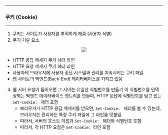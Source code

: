 -----
### 쿠키 (Cookie)
-----
1. 쿠키는 사이트가 사용자를 추적하게 해줌 (사용자 식별)
2. 쿠기 기술 요소
<div align="center">
<img src="https://github.com/user-attachments/assets/3c206be5-b245-4287-a2fa-f4c661f709ed">
</div>

  - HTTP 응답 메세지 쿠키 헤더 라인
  - HTTP 요청 메세지 쿠키 헤더 라인
  - 사용자의 브라우저에 사용자 종단 시스템과 관리를 지속시키는 쿠키 파일
  - 웹 사이트의 백엔드(Back-End) 데이터베이스를 가지고 있음

3. 웹 서버 요청이 들어오면 그 서버는 유일한 식별번호를 만들기 이 식별번호를 인덱싱되는 백엔드 데이터베이스 엔트리를 만들며, HTTP 응답에 식별번호를 담고 있는 ```Set-Cookie: ``` 헤더 포함
   - 브라우저가 HTTP 응답 메세지를 받으면, ```Set-Cookie: ``` 헤더를 볼 수 있는데, 브라우저는 관리하는 특정 쿠키 파일에 그 라인을 덧붙임
   - 따라서, 서버의 호스트 이름과 ```Set-Cookie: ``` 헤더와 식별번호 포함
   - 따라서, 각 HTTP 요청은 ```Set-Cookie: ```라인 포함
